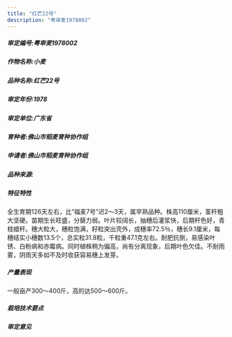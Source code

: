 ```yaml
---
title: "红芒22号"
description: "粤审麦1978002"
---
```

##### 审定编号:粤审麦1978002

##### 作物名称:小麦

##### 品种名称:红芒22号

##### 审定年份:1978

##### 审定单位:广东省

##### 育种者:佛山市稻麦育种协作组

##### 申请者:佛山市稻麦育种协作组

##### 品种来源:

##### 特征特性
全生育期126天左右，比“福麦7号”迟2～3天，属早熟品种。株高110厘米，茎秆粗大坚硬。苗期生长旺盛，分蘖力弱。叶片较阔长，抽穗后灌浆快，后期秆色好，青枝蜡秆。穗大粒大，穗粒饱满，籽粒突出壳外，成穗率72.5％，穗长9.1厘米，每穗结实小穗数13.5个，总实粒31.8粒，千粒重47.1克左右。耐肥抗倒，易感染叶锈、白粉病和赤霉病。同时植株稍为偏高，尚有分离现象，后期叶色欠佳。不耐雨雾，阴雨天多如不及时收获容易穗上发芽。

##### 产量表现
一般亩产300～400斤，高的达500～600斤。

##### 栽培技术要点
 

##### 审定意见

